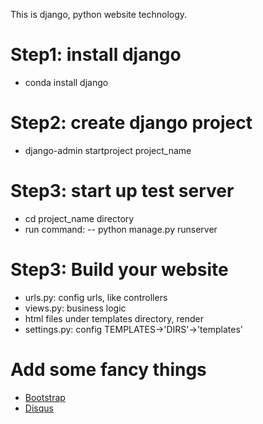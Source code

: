 This is django, python website technology.

# Step1: install django
- conda install django

# Step2: create django project
- django-admin startproject project_name

# Step3: start up test server
- cd project_name directory
- run command:
-- python manage.py runserver

# Step3: Build your website
- urls.py: config urls, like controllers
- views.py: business logic
- html files under templates directory, render
- settings.py: config TEMPLATES->'DIRS'->'templates'
		

# Add some fancy things
- <a href="http://http://getbootstrap.com/">Bootstrap</a>
- <a href="https://disqus.com/">Disqus</a> 